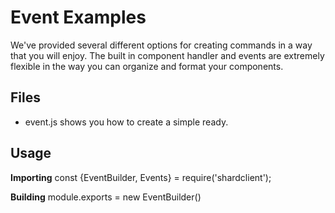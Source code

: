 # Event Examples

We've provided several different options for creating commands in a way that you will enjoy. The built in component handler and events are extremely flexible in the way you can organize and format your components.

## Files

- event.js shows you how to create a simple ready.

## Usage

**Importing**
const {EventBuilder, Events} =  require('shardclient');

**Building**
module.exports  =  new  EventBuilder()